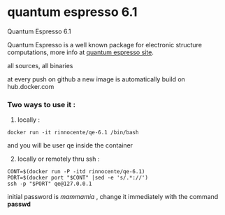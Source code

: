 # quantum espresso  6.1
Quantum Espresso 6.1 

Quantum Espresso is a well known package for electronic structure computations,
more info at [quantum espresso site](http://quantum-espresso.org).

all sources, all binaries

at every push on github a new image is automatically build on hub.docker.com

### Two ways to use it :

1. locally :    
  ```
  docker run -it rinnocente/qe-6.1 /bin/bash
  ```
  and you will be user qe inside the container
 
  
2. locally or remotely thru ssh :
  ```
  CONT=$(docker run -P -itd rinnocente/qe-6.1)
  PORT=$(docker port "$CONT" |sed -e 's/.*://')
  ssh -p "$PORT" qe@127.0.0.1
 ```
 
 initial password is *mammamia* , change it 
 immediately with the command **passwd**
 

